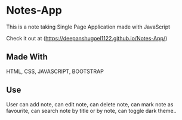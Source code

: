 # Notes-App
This is a note taking Single Page Application made with JavaScript

Check it out at (https://deepanshugoel1122.github.io/Notes-App/)

## Made With
HTML, CSS, JAVASCRIPT, BOOTSTRAP

## Use
User can add note, 
can edit note, 
can delete note, 
can mark note as favourite, 
can search note by title or by note, 
can toggle dark theme..


